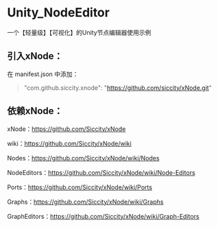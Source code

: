 # Unity_NodeEditor
 一个【轻量级】【可视化】的Unity节点编辑器使用示例

## 引入xNode：
在 manifest.json 中添加：
> "com.github.siccity.xnode": "https://github.com/siccity/xNode.git"

## 依赖xNode：
xNode：https://github.com/Siccity/xNode

wiki：https://github.com/Siccity/xNode/wiki

Nodes：https://github.com/Siccity/xNode/wiki/Nodes

NodeEditors：https://github.com/Siccity/xNode/wiki/Node-Editors

Ports：https://github.com/Siccity/xNode/wiki/Ports

Graphs：https://github.com/Siccity/xNode/wiki/Graphs

GraphEditors：https://github.com/Siccity/xNode/wiki/Graph-Editors
